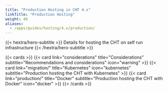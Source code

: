 ```yaml
---
title: "Production Hosting in CHT 4.x"
linkTitle: "Production Hosting"
weight: 40
aliases:
  - /apps/guides/hosting/4.x/production/
---
```


{{< hextra/hero-subtitle >}}
  Details for hosting the CHT on self run infrastructure
{{< /hextra/hero-subtitle >}}

{{< cards >}}
  {{< card link="considerations" title="Considerations" subtitle="Recommendations and considerations" icon="warning" >}}
  {{< card link="migration/" title="Kubernetes" icon="kubernetes" subtitle="Production hosting the CHT with Kubernetes" >}}
  {{< card link="production/" title="Docker" subtitle="Production hosting the CHT with Docker" icon="docker" >}}
{{< /cards >}}

